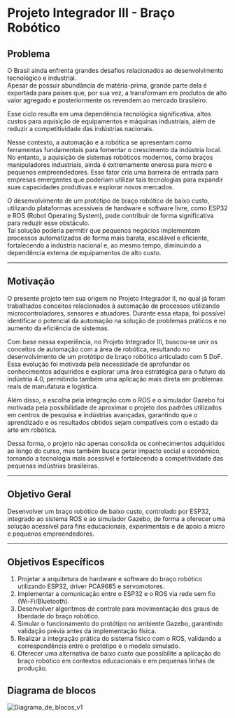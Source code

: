 # Projeto Integrador III - Braço Robótico

## Problema  
O Brasil ainda enfrenta grandes desafios relacionados ao desenvolvimento tecnológico e industrial.  
Apesar de possuir abundância de matéria-prima, grande parte dela é exportada para países que, por sua vez, a transformam em produtos de alto valor agregado e posteriormente os revendem ao mercado brasileiro.  

Esse ciclo resulta em uma dependência tecnológica significativa, altos custos para aquisição de equipamentos e máquinas industriais, além de reduzir a competitividade das indústrias nacionais.  

Nesse contexto, a automação e a robótica se apresentam como ferramentas fundamentais para fomentar o crescimento da indústria local. No entanto, a aquisição de sistemas robóticos modernos, como braços manipuladores industriais, ainda é extremamente onerosa para micro e pequenos empreendedores. Esse fator cria uma barreira de entrada para empresas emergentes que poderiam utilizar tais tecnologias para expandir suas capacidades produtivas e explorar novos mercados.  

O desenvolvimento de um protótipo de braço robótico de baixo custo, utilizando plataformas acessíveis de hardware e software livre, como ESP32 e ROS (Robot Operating System), pode contribuir de forma significativa para reduzir esse obstáculo.  
Tal solução poderia permitir que pequenos negócios implementem processos automatizados de forma mais barata, escalável e eficiente, fortalecendo a indústria nacional e, ao mesmo tempo, diminuindo a dependência externa de equipamentos de alto custo.  

---

## Motivação  
O presente projeto tem sua origem no Projeto Integrador II, no qual já foram trabalhados conceitos relacionados à automação de processos utilizando microcontroladores, sensores e atuadores. Durante essa etapa, foi possível identificar o potencial da automação na solução de problemas práticos e no aumento da eficiência de sistemas.  

Com base nessa experiência, no Projeto Integrador III, buscou-se unir os conceitos de automação com a área de robótica, resultando no desenvolvimento de um protótipo de braço robótico articulado com 5 DoF.  
Essa evolução foi motivada pela necessidade de aprofundar os conhecimentos adquiridos e explorar uma área estratégica para o futuro da indústria 4.0, permitindo também uma aplicação mais direta em problemas reais de manufatura e logística.  

Além disso, a escolha pela integração com o ROS e o simulador Gazebo foi motivada pela possibilidade de aproximar o projeto dos padrões utilizados em centros de pesquisa e indústrias avançadas, garantindo que o aprendizado e os resultados obtidos sejam compatíveis com o estado da arte em robótica.  

Dessa forma, o projeto não apenas consolida os conhecimentos adquiridos ao longo do curso, mas também busca gerar impacto social e econômico, tornando a tecnologia mais acessível e fortalecendo a competitividade das pequenas indústrias brasileiras.  

---

## Objetivo Geral  
Desenvolver um braço robótico de baixo custo, controlado por ESP32, integrado ao sistema ROS e ao simulador Gazebo, de forma a oferecer uma solução acessível para fins educacionais, experimentais e de apoio a micro e pequenos empreendedores.  

---

## Objetivos Específicos  
1. Projetar a arquitetura de hardware e software do braço robótico utilizando ESP32, driver PCA9685 e servomotores.  
2. Implementar a comunicação entre o ESP32 e o ROS via rede sem fio (Wi-Fi/Bluetooth).  
3. Desenvolver algoritmos de controle para movimentação dos graus de liberdade do braço robótico.  
4. Simular o funcionamento do protótipo no ambiente Gazebo, garantindo validação prévia antes da implementação física.  
5. Realizar a integração prática do sistema físico com o ROS, validando a correspondência entre o protótipo e o modelo simulado.  
6. Oferecer uma alternativa de baixo custo que possibilite a aplicação do braço robótico em contextos educacionais e em pequenas linhas de produção.

## Diagrama de blocos

![Diagrama_de_blocos_v1]([https://github.com/CaioMeira/Projeto-Integrador-3/blob/main/Imagens/PCA9685/GIF-SERVOS2.gif](https://github.com/CaioMeira/Projeto-Integrador-3/blob/main/Imagens/Diagrama%20de%20blocos/Diagrama%20de%20blocos%20v1.png))

